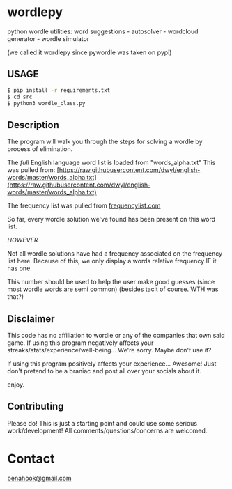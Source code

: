 
# wordlepy
python wordle utilities: word suggestions - autosolver - wordcloud generator - wordle simulator

(we called it wordlepy since pywordle was taken on pypi)

## USAGE

```sh
$ pip install -r requirements.txt
$ cd src
$ python3 wordle_class.py
```

## Description
The program will walk you through the steps for solving a wordle by process
of elimination. 

The *full* English language word list is loaded from "words_alpha.txt"
This was pulled from:
[https://raw.githubusercontent.com/dwyl/english-words/master/words_alpha.txt](https://raw.githubusercontent.com/dwyl/english-words/master/words_alpha.txt)

The frequency list was pulled from
[frequencylist.com](http://frequencylist.com)

So far, every wordle solution we've found has been present on this word list. 

*HOWEVER*

Not all wordle solutions have had a frequency associated on the frequency list here.
Because of this, we only display a words relative frequency IF it has one. 

This number should be used to help the user make good guesses (since most wordle words are semi common) (besides tacit of course. WTH was that?)

## Disclaimer
This code has no affiliation to wordle or any of the companies that own said game. 
If using this program negatively affects your streaks/stats/experience/well-being... We're sorry. Maybe don't use it?

If using this program positively affects your experience... Awesome! Just don't pretend to be a braniac and post all over your socials about it. 

enjoy. 

## Contributing
Please do! This is just a starting point and could use some serious work/development!
All comments/questions/concerns are welcomed.

#  Contact
[benahook@gmail.com](mailto:benahook@gmail.com)

